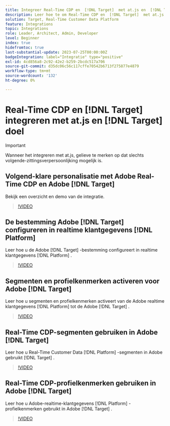 ```yaml
---
title: Integreer Real-Time CDP en  [!DNL Target]  met at.js en  [!DNL Target]  bestemming
description: Leer hoe te om Real-Time CDP en  [!DNL Target]  met at.js en  [!DNL Target]  bestemming te integreren.
solution: Target, Real-Time Customer Data Platform
feature: Integrations
topic: Integrations
role: Leader, Architect, Admin, Developer
level: Beginner
index: true
hidefromtoc: true
last-substantial-update: 2023-07-25T00:00:00Z
badgeIntegration: label="Integratie" type="positive"
exl-id: 4cd856a8-2c92-42e2-b259-2bcdc517a706
source-git-commit: d35dc06c56c117cffe70542b6713f275877e4879
workflow-type: tm+mt
source-wordcount: '132'
ht-degree: 0%

---
```


# Real-Time CDP en [!DNL Target] integreren met at.js en [!DNL Target] doel

>[!IMPORTANT]
>
>Wanneer het integreren met at.js, gelieve te merken op dat slechts volgende-zittingsverpersoonlijking mogelijk is.


## Volgend-klare personalisatie met Adobe Real-Time CDP en Adobe [!DNL Target]

Bekijk een overzicht en demo van de integratie.

>[!VIDEO](https://video.tv.adobe.com/v/340091?quality=12&learn=on)

## De bestemming Adobe [!DNL Target] configureren in realtime klantgegevens [!DNL Platform]

Leer hoe u de Adobe [!DNL Target] -bestemming configureert in realtime klantgegevens [!DNL Platform] .

>[!VIDEO](https://video.tv.adobe.com/v/3449799/?learn=on&captions=dut)

## Segmenten en profielkenmerken activeren voor Adobe [!DNL Target]

Leer hoe u segmenten en profielkenmerken activeert van de Adobe realtime klantgegevens [!DNL Platform] tot de Adobe [!DNL Target] .

>[!VIDEO](https://video.tv.adobe.com/v/3447361/?learn=on&captions=dut)

## Real-Time CDP-segmenten gebruiken in Adobe [!DNL Target]

Leer hoe u Real-Time Customer Data [!DNL Platform] -segmenten in Adobe gebruikt [!DNL Target] .

>[!VIDEO](https://video.tv.adobe.com/v/3446833/?learn=on&captions=dut)

## Real-Time CDP-profielkenmerken gebruiken in Adobe [!DNL Target]

Leer hoe u Adobe-realtime-klantgegevens [!DNL Platform] -profielkenmerken gebruikt in Adobe [!DNL Target] .

>[!VIDEO](https://video.tv.adobe.com/v/3451899/?learn=on&captions=dut)
